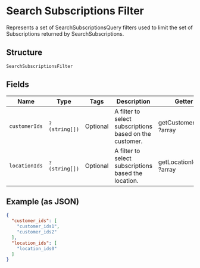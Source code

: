 
# Search Subscriptions Filter

Represents a set of SearchSubscriptionsQuery filters used to limit the set of Subscriptions returned by SearchSubscriptions.

## Structure

`SearchSubscriptionsFilter`

## Fields

| Name | Type | Tags | Description | Getter | Setter |
|  --- | --- | --- | --- | --- | --- |
| `customerIds` | `?(string[])` | Optional | A filter to select subscriptions based on the customer. | getCustomerIds(): ?array | setCustomerIds(?array customerIds): void |
| `locationIds` | `?(string[])` | Optional | A filter to select subscriptions based the location. | getLocationIds(): ?array | setLocationIds(?array locationIds): void |

## Example (as JSON)

```json
{
  "customer_ids": [
    "customer_ids1",
    "customer_ids2"
  ],
  "location_ids": [
    "location_ids0"
  ]
}
```

